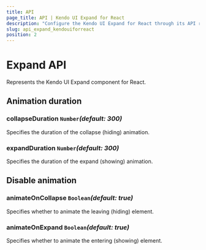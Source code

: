 ```yaml
---
title: API
page_title: API | Kendo UI Expand for React
description: "Configure the Kendo UI Expand for React through its API reference."
slug: api_expand_kendouiforreact
position: 2
---
```


# Expand API

Represents the Kendo UI Expand component for React.

## Animation duration

### collapseDuration `Number`*(default: 300)*

Specifies the duration of the collapse (hiding) animation.

### expandDuration `Number`*(default: 300)*

Specifies the duration of the expand (showing) animation.

## Disable animation

### animateOnCollapse `Boolean`*(default: true)*

Specifies whether to animate the leaving (hiding) element.

### animateOnExpand `Boolean`*(default: true)*

Specifies whether to animate the entering (showing) element.
